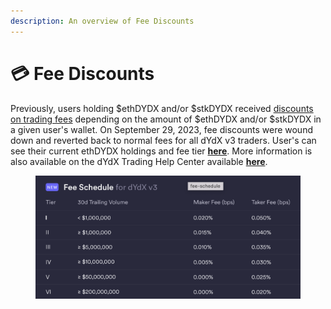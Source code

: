 ```yaml
---
description: An overview of Fee Discounts
---
```


# 💳 Fee Discounts

Previously, users holding $ethDYDX and/or $stkDYDX received [discounts on trading fees](https://dydx.exchange/blog/v3-updated-fee-schedule) depending on the amount of $ethDYDX and/or $stkDYDX in a given user's wallet. On September 29, 2023, fee discounts were wound down and reverted back to normal fees for all dYdX v3 traders. User's can see their current ethDYDX holdings and fee tier [**here**](https://trade.dydx.exchange/portfolio/fees). More information is also available on the dYdX Trading Help Center available [**here**](https://help.dydx.exchange/en/articles/4798040-perpetual-trade-fees).

<figure><img src="../.gitbook/assets/Screenshot 2023-10-05 at 09.39.07.png" alt=""><figcaption></figcaption></figure>
